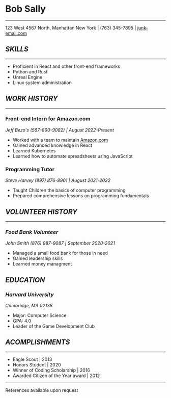 # Bob Sally
---
123 West 4567 North, Manhattan New York | (763) 345-7895 | [junk-email.com](mailto:junkemail@somemailserver.com)

## *SKILLS*
---
- Proficient in React and other front-end frameworks
- Python and Rust
- Unreal Engine
- Linux system administration

## *WORK HISTORY*
---
### Front-end Intern for Amazon.com
*Jeff Bezo's (567-890-9082) | August 2022-Present*
- Worked with a team to maintain [Amazon.com](http://www.Amazon.com)
- Gained advanced knowledge in React
- Learned Kubernetes
- Learned how to automate spreadsheets using JavaScript

### Programming Tutor
*Steve Harvey (897) 876-8901 | August 2021-2022*
- Taught Children the basics of computer programming
- Prepared comprehensive lessons on programming fundamentals

## *VOLUNTEER HISTORY*
---
### *Food Bank Volunteer*
*John Smith (876) 987-9087 | September 2020-2021*
- Managed a small food bank for those in need
- Gained leadership skills
- Learned money managment

## *EDUCATION*
### *Harvard University*
*Cambridge, MA 02138*
- Major: Computer Science
- GPA: 4.0
- Leader of the Game Development Club

## *ACOMPLISHMENTS*
---
- Eagle Scout | 2013
- Honors Student | 2020
- Winner of Coding Scholarship | 2016
- Awarded Citizen of the Year award | 2012
---
References available upon request